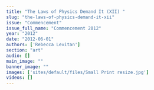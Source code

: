 ```yaml
---
title: "The Laws of Physics Demand It (XII) "
slug: "the-laws-of-physics-demand-it-xii"
issue: "Commencement"
issue_full_name: "Commencement 2012"
year: "2012"
date: "2012-06-01"
authors: ['Rebecca Levitan']
section: "art"
audio: []
main_image: ""
banner_image: ""
images: ['sites/default/files/Small Print resize.jpg']
videos: []
---
```

